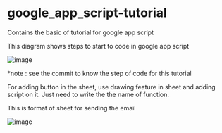 # google_app_script-tutorial
Contains the basic of tutorial for google app script

This diagram shows steps to start to code in google app script

![image](https://user-images.githubusercontent.com/37644705/188278393-317d07bf-aa74-4816-9583-f0264bffea82.png)


*note : see the commit to know the step of code for this tutorial

For adding button in the sheet, use drawing feature in sheet and adding script on it. Just need to write the the name of function.

This is format of sheet for sending the email

![image](https://user-images.githubusercontent.com/37644705/188427390-cfb0dd04-73db-4e18-bd25-3ea16722f934.png)
